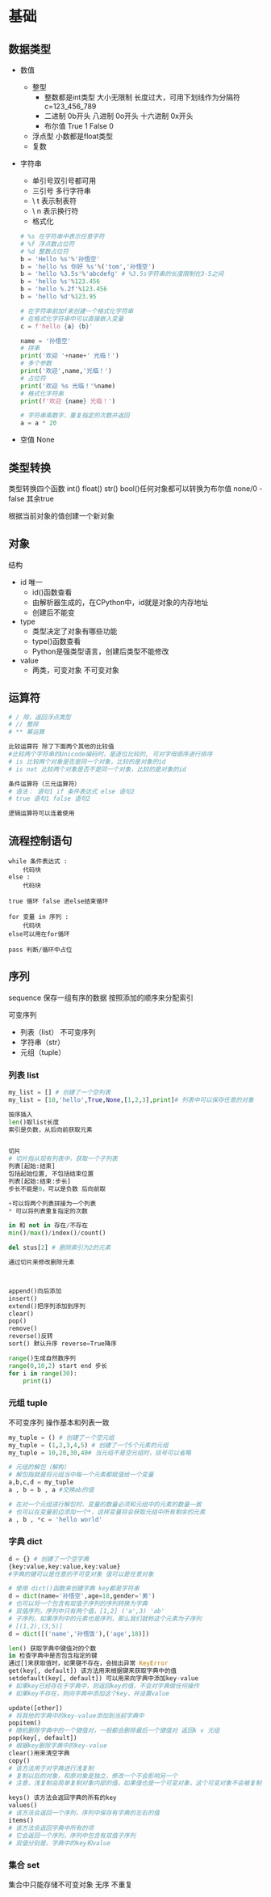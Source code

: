 # 基础
## 数据类型

* 数值
    * 整型
		* 整数都是int类型 大小无限制 长度过大，可用下划线作为分隔符 c=123_456_789
		* 二进制 0b开头 八进制 0o开头 十六进制 0x开头
		* 布尔值 True 1 False 0
    * 浮点型 小数都是float类型
    * 复数

* 字符串
	* 单引号双引号都可用
	* 三引号 多行字符串
	* \\ t 表示制表符  
	* \\ n 表示换行符
	* 格式化
	```python
	# %s 在字符串中表示任意字符  
	# %f 浮点数占位符  
	# %d 整数占位符  
	b = 'Hello %s'%'孙悟空'  
	b = 'hello %s 你好 %s'%('tom','孙悟空')  
	b = 'hello %3.5s'%'abcdefg' # %3.5s字符串的长度限制在3-5之间  
	b = 'hello %s'%123.456  
	b = 'hello %.2f'%123.456  
	b = 'hello %d'%123.95
	
	# 在字符串前加f来创建一个格式化字符串  
	# 在格式化字符串中可以直接嵌入变量  
	c = f'hello {a} {b}'
	
	name = '孙悟空'  
	# 拼串  
	print('欢迎 '+name+' 光临！')  
	# 多个参数  
	print('欢迎',name,'光临！')  
	# 占位符  
	print('欢迎 %s 光临！'%name)  
	# 格式化字符串  
	print(f'欢迎 {name} 光临！')
	
	# 字符串乘数字，重复指定的次数并返回  
	a = a * 20
	```

* 空值 None


## 类型转换

类型转换四个函数 int() float() str() bool()任何对象都可以转换为布尔值 none/0 -false 其余true

根据当前对象的值创建一个新对象


## 对象
结构
* id 唯一
	* id()函数查看
	* 由解析器生成的，在CPython中，id就是对象的内存地址
	* 创建后不能变
* type
	* 类型决定了对象有哪些功能
	* type()函数查看
	* Python是强类型语言，创建后类型不能修改
* value
	* 两类，可变对象 不可变对象


## 运算符

```python
# / 除，返回浮点类型  
# // 整除 
# ** 幂运算

比较运算符 除了下面两个其他的比较值 
#比较两个字符串的Unicode编码时，是逐位比较的, 可对字母顺序进行排序
# is 比较两个对象是否是同一个对象，比较的是对象的id  
# is not 比较两个对象是否不是同一个对象，比较的是对象的id

条件运算符（三元运算符）  
# 语法： 语句1 if 条件表达式 else 语句2
# true 语句1 false 语句2

逻辑运算符可以连着使用
```


## 流程控制语句
```
while 条件表达式 :
	代码块  
else :  
	代码块

true 循环 false 进else结束循环

for 变量 in 序列 :
	代码块
else可以用在for循环

pass 判断/循环中占位
```


## 序列
sequence
保存一组有序的数据
按照添加的顺序来分配索引

可变序列 
* 列表（list）
不可变序列
* 字符串（str）    
* 元组（tuple）



### 列表 list
```python
my_list = [] # 创建了一个空列表
my_list = [10,'hello',True,None,[1,2,3],print]# 列表中可以保存任意的对象

按序插入
len()取list长度
索引是负数，从后向前获取元素


切片  
# 切片指从现有列表中，获取一个子列表
列表[起始:结束]
包括起始位置, 不包括结束位置
列表[起始:结束:步长]
步长不能是0，可以是负数 后向前取

+可以将两个列表拼接为一个列表
* 可以将列表重复指定的次数

in 和 not in 存在/不存在
min()/max()/index()/count()

del stus[2] # 删除索引为2的元素

通过切片来修改删除元素



append()向后添加  
insert()  
extend()把序列添加到序列
clear()  
pop()  
remove()
reverse()反转
sort() 默认升序 reverse=True降序

range()生成自然数序列
range(0,10,2) start end 步长
for i in range(30):  
	print(i)
```



### 元组 tuple
不可变序列
操作基本和列表一致

```python
my_tuple = () # 创建了一个空元组
my_tuple = (1,2,3,4,5) # 创建了一个5个元素的元组
my_tuple = 10,20,30,40# 当元组不是空元组时，括号可以省略

# 元组的解包（解构）  
# 解包指就是将元组当中每一个元素都赋值给一个变量  
a,b,c,d = my_tuple
a , b = b , a #交换ab的值

# 在对一个元组进行解包时，变量的数量必须和元组中的元素的数量一致  
# 也可以在变量前边添加一个*，这样变量将会获取元组中所有剩余的元素  
a , b , *c = 'hello world'
```

### 字典 dict
```python
d = {} # 创建了一个空字典
{key:value,key:value,key:value}
#字典的键可以是任意的不可变对象 值可以是任意对象

# 使用 dict()函数来创建字典 key都是字符串
d = dict(name='孙悟空',age=18,gender='男')
# 也可以将一个包含有双值子序列的序列转换为字典  
# 双值序列，序列中只有两个值，[1,2] ('a',3) 'ab'  
# 子序列，如果序列中的元素也是序列，那么我们就称这个元素为子序列  
# [(1,2),(3,5)]  
d = dict([('name','孙悟饭'),('age',18)])

len() 获取字典中键值对的个数  
in 检查字典中是否包含指定的键
通过[]来获取值时，如果键不存在，会抛出异常 KeyError
get(key[, default]) 该方法用来根据键来获取字典中的值
setdefault(key[, default]) 可以用来向字典中添加key-value  
# 如果key已经存在于字典中，则返回key的值，不会对字典做任何操作  
# 如果key不存在，则向字典中添加这个key，并设置value

update([other])  
# 将其他的字典中的key-value添加到当前字典中
popitem()  
# 随机删除字典中的一个键值对，一般都会删除最后一个键值对 返回k v 元组
pop(key[, default])  
# 根据key删除字典中的key-value
clear()用来清空字典
copy()  
# 该方法用于对字典进行浅复制  
# 复制以后的对象，和原对象是独立，修改一个不会影响另一个  
# 注意，浅复制会简单复制对象内部的值，如果值也是一个可变对象，这个可变对象不会被复制

keys() 该方法会返回字典的所有的key
values()  
# 该方法会返回一个序列，序列中保存有字典的左右的值
items()  
# 该方法会返回字典中所有的项  
# 它会返回一个序列，序列中包含有双值子序列  
# 双值分别是，字典中的key和value
```

### 集合 set
集合中只能存储不可变对象
无序
不重复




























